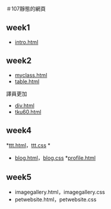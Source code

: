 ＃107靜態的網頁

## week1
* [intro.html](https://github.com/204410384/107-static-webpage./blob/master/w01/intro.html "intro.html")

## week2
* [myclass.html](https://github.com/204410384/107-static-webpage./blob/master/w02/myclass.html "myclass.html") 
* [table.html](https://github.com/204410384/107-static-webpage./blob/master/w02/table.html "table.html")


譯員更加
* [div.html](https://github.com/204410384/107-static-webpage./blob/master/w03/div.html "div.html")
* [tku60.html](https://github.com/204410384/107-static-webpage./blob/master/w03/tku60.html "tku60.html")


## week4
*[ttt.html](https://github.com/204410384/107-static-webpage./blob/master/w04/ttt.html "ttt.html")，[ttt.css](https://github.com/204410384/107-static-webpage./blob/master/w04/ttt.css "ttt.css") * 
* [blog.html](https://github.com/204410384/107-static-webpage./blob/master/w04/blog.html "blog.html")，[blog.css](https://github.com/204410384/107-static-webpage./blob/master/w04/blog.css "blog.css") 
*[profile.html](https://github.com/204410384/107-static-webpage./blob/master/w04/profile.html "profile.html")



## week5
* imagegallery.html，imagegallery.css 
* petwebsite.html，petwebsite.css

<!--stackedit_data:
eyJoaXN0b3J5IjpbMTEyMDM3MzM4Nl19
-->